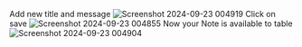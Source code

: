 Add new title and message
![Screenshot 2024-09-23 004919](https://github.com/user-attachments/assets/9c8a1630-a9b2-4bde-80bd-c2b05556dbd6)
Click on save
![Screenshot 2024-09-23 004855](https://github.com/user-attachments/assets/e3e7dc42-d132-4862-8f89-52280e5c48f9)
Now your Note is available to table
![Screenshot 2024-09-23 004904](https://github.com/user-attachments/assets/1b16564c-907f-4a05-bb27-4b394304d785)

